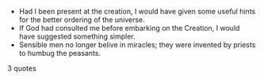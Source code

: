  - Had I been present at the creation, I would have given some useful hints for the better ordering of the universe.
 - If God had consulted me before embarking on the Creation, I would have suggested something simpler.
 - Sensible men no longer belive in miracles; they were invented by priests to humbug the peasants.

3 quotes